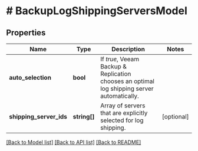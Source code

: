 # # BackupLogShippingServersModel

## Properties

Name | Type | Description | Notes
------------ | ------------- | ------------- | -------------
**auto_selection** | **bool** | If *true*, Veeam Backup &amp; Replication chooses an optimal log shipping server automatically. |
**shipping_server_ids** | **string[]** | Array of servers that are explicitly selected for log shipping. | [optional]

[[Back to Model list]](../../README.md#models) [[Back to API list]](../../README.md#endpoints) [[Back to README]](../../README.md)
